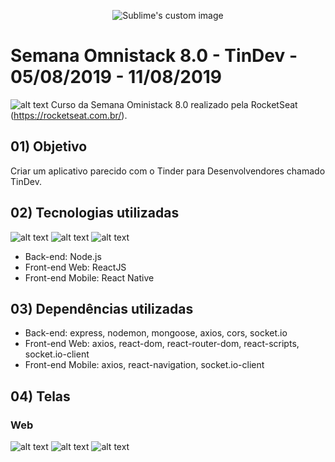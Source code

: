 <p align="center">
  <img src="https://i.imgur.com/08G1HFN.png" alt="Sublime's custom image"/>
</p>

# Semana Omnistack 8.0 - TinDev - 05/08/2019 - 11/08/2019

![alt text](https://i.imgur.com/rrToM6L.png?2) Curso da Semana Oministack 8.0 realizado pela RocketSeat (https://rocketseat.com.br/).

## 01) Objetivo

Criar um aplicativo parecido com o Tinder para Desenvolvendores chamado TinDev.

## 02) Tecnologias utilizadas

![alt text](https://i.imgur.com/WrDPz0k.png?1) ![alt text](https://i.imgur.com/RSumgFf.png?1) ![alt text](https://i.imgur.com/LLdouLx.png?1)
* Back-end: Node.js
* Front-end Web: ReactJS
* Front-end Mobile: React Native

## 03) Dependências utilizadas

* Back-end: express, nodemon, mongoose, axios, cors, socket.io
* Front-end Web: axios, react-dom, react-router-dom, react-scripts, socket.io-client
* Front-end Mobile: axios, react-navigation, socket.io-client

## 04) Telas

### Web

![alt text](https://i.imgur.com/62BClk8l.png)
![alt text](https://i.imgur.com/KcJRBQdl.png)
![alt text](https://i.imgur.com/hldhcIxl.png)
